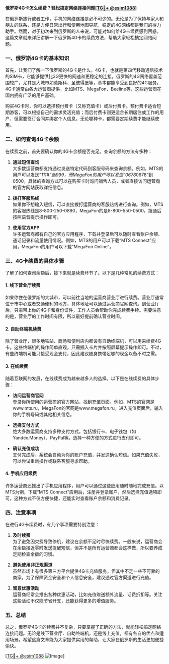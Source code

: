 **俄罗斯4G卡怎么续费？轻松搞定网络连接问题[[TG💪+ @esim1088](https://t.me/s/esim1088)]**

在俄罗斯旅行或者工作，手机的网络连接是必不可少的。无论是为了保持与家人和朋友的联系，还是方便日常出行和使用地图导航，稳定的4G网络都是我们的得力助手。然而，对于初次来到俄罗斯的人来说，可能对如何给4G卡续费感到困惑。这篇文章就来详细讲解一下俄罗斯4G卡的续费方法，帮助大家轻松搞定网络问题。

### 一、俄罗斯4G卡的基本知识

首先，让我们了解一下俄罗斯的4G卡是什么。4G卡，也就是第四代移动通信技术的SIM卡，它能够提供比3G更快的网速和更稳定的连接。俄罗斯的4G网络覆盖范围较广，尤其是大城市如莫斯科、圣彼得堡等，基本都能享受到良好的4G服务。4G卡通常由各大运营商提供，比如MTS、MegaFon、Beeline等，这些运营商在国内拥有广泛的用户基础。

购买4G卡时，你可以选择预付费卡（又称充值卡）或后付费卡。预付费卡适合短期游客，可以根据自己的需求灵活充值；而后付费卡则更适合长期居住或工作的用户，但需要签订合同并绑定个人信息。无论哪种卡，都需要定期续费才能继续使用。

### 二、如何查询4G卡余额

在续费之前，首先要确认你的4G卡余额是否充足。查询余额的方法有多种：

1. **通过短信查询**  
   大多数运营商都支持通过发送特定代码到客服号码来查询余额。例如，MTS的用户可以发送“*111#”到999，而MegaFon的用户可以发送“0678*0678”到0500。具体的查询方式可以在购买卡时询问销售人员，或者直接访问运营商的官方网站获取详细信息。

2. **拨打客服热线**  
   如果你不想输入短信，可以直接拨打运营商的客服热线进行查询。例如，MTS的客服热线是8-800-250-0890，MegaFon的是8-800-550-0500。拨通后按照语音提示操作即可。

3. **使用官方APP**  
   许多运营商都有自己的官方应用程序，下载并登录后可以随时查看账户余额、通话记录和流量使用情况。例如，MTS的用户可以下载“MTS Connect”应用，MegaFon的用户可以下载“MegaFon Online”。

### 三、4G卡续费的具体步骤

了解了如何查询余额后，接下来就是续费环节了。以下是几种常见的续费方式：

#### 1. 线下营业厅续费

如果你住在俄罗斯的大城市，可以前往当地的运营商营业厅进行续费。营业厅通常位于市中心或者交通便利的地方，具体地址可以通过运营商官网查询。到营业厅后，只需带上你的4G卡和身份证件，工作人员会帮助你完成续费手续。需要注意的是，营业厅的工作时间有限，所以最好提前确认营业时间。

#### 2. 自助终端机续费

除了营业厅，很多地铁站、商场和便利店内都设有自助终端机，可以用来续费4G卡。这些终端机的操作简单直观，只需插入卡片并按照屏幕提示操作即可。不过，有些终端机可能只接受现金支付，因此建议随身携带足够的现金以备不时之需。

#### 3. 在线续费

随着互联网的发展，在线续费成为越来越多人的选择。以下是在线续费的具体步骤：

- **访问运营商官网**  
  登录你所使用的运营商的官方网站，找到充值页面。例如，MTS的官网是www.mts.ru，MegaFon的官网是www.megafon.ru。进入充值页面后，输入你的手机号码或其他相关信息。

- **选择支付方式**  
  绝大多数运营商支持多种支付方式，包括银行卡、电子钱包（如Yandex.Money）、PayPal等。选择一种方便的方式进行支付即可。

- **确认充值成功**  
  支付完成后，系统会自动为你的账户充值，并发送确认短信。如果充值失败，可以尝试重新操作或联系客服寻求帮助。

#### 4. 手机应用续费

许多运营商还推出了手机应用程序，用户可以通过这些应用随时随地完成充值。以MTS为例，下载“MTS Connect”应用后，注册并登录账户，然后选择充值选项即可。这种方式不仅方便快捷，还能实时查看账户余额和消费记录。

### 四、注意事项

在进行4G卡续费时，有几个事项需要特别注意：

1. **及时续费**  
   为了避免因欠费导致停机，建议在余额不足时尽快续费。一般来说，运营商会在余额接近零时发送提醒短信，但并不是所有运营商都会这样做，所以要养成定期检查余额的习惯。

2. **避免使用非正规渠道**  
   虽然市场上有很多第三方平台提供4G卡充值服务，但其中不乏一些不可靠的商家。为了保障资金安全和个人信息安全，建议通过官方渠道进行充值。

3. **留意优惠活动**  
   运营商经常会推出各种优惠活动，比如充值赠送额外流量、话费折扣等。关注这些活动不仅能节省开支，还能获得更多的增值服务。

### 五、总结

总之，俄罗斯4G卡的续费并不复杂，只要掌握了正确的方法，就能轻松搞定网络连接问题。无论是线下营业厅、自助终端机，还是线上充值，都有各自的优点和适用场景。希望这篇文章能为大家提供实用的帮助，让大家在俄罗斯的生活更加便捷愉快。

[[TG💪+ @esim1088](https://t.me/s/esim1088) ![Image](https://i.postimg.cc/4NQfJmqS/Snipaste-2025-05-13-00-14-12.png)]